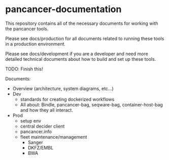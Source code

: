 pancancer-documentation
=======================

This repository contains all of the necessary documents for working with the pancancer tools.

Please see docs/production for all documents related to running these tools in a production environment.

Please see docs/development if you are a developer and need more detailed technical documents about how to build and set up these tools.

TODO: Finish this!

Documents:
  - Overview (architecture, system diagrams, etc...)
  - Dev
    - standards for creating dockerized workflows
    - All about: Bindle, pancancer-bag, seqware-bag, container-host-bag and how they all interact.
  - Prod
    - setup env
    - central decider client
    - pancancer.info
    - fleet maintenance/management
      - Sanger
      - DKFZ/EMBL
      - BWA

